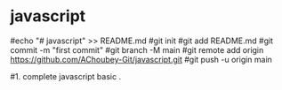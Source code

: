 # javascript
#echo "# javascript" >> README.md
#git init
#git add README.md
#git commit -m "first commit"
#git branch -M main
#git remote add origin https://github.com/AChoubey-Git/javascript.git
#git push -u origin main

#1. complete javascript basic .
